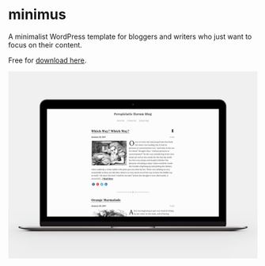 minimus
===

A minimalist WordPress template for bloggers and writers who just want to focus on their content.

Free for [download here](https://github.com/RiccardoZaffalon/minimus/archive/1.0.zip).

![alt tag](https://raw.githubusercontent.com/RiccardoZaffalon/minimus/master/screenshot.png)

